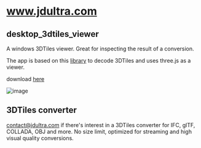 # www.jdultra.com
## desktop_3dtiles_viewer

A windows 3DTiles viewer. Great for inspecting the result of a conversion.

The app is based on this [library](https://github.com/ebeaufay/threedtiles) to decode 3DTiles and uses three.js as a viewer.

download [here](https://github.com/ebeaufay/desktop-3dtiles-viewer/releases/tag/release)

![image](https://github.com/ebeaufay/desktop-3dtiles-viewer/assets/16924300/d392020c-c391-420d-8d15-82e986d7ac8b)

## 3DTiles converter
contact@jdultra.com if there's interest in a 3DTiles converter for IFC, glTF, COLLADA, OBJ and more.
No size limit, optimized for streaming and high visual quality conversions.

